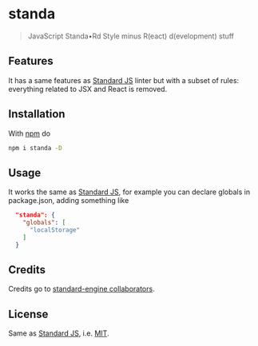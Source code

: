 # standa

> JavaScript Standa•Rd Style minus R(eact) d(evelopment) stuff

## Features

It has a same features as [Standard JS](https://standardjs.com/) linter but
with a subset of rules: everything related to JSX and React is removed.

## Installation

With [npm](https://npmjs.org/) do

```bash
npm i standa -D
```

## Usage

It works the same as [Standard JS], for example you can declare globals in
package.json, adding something like

```json
  "standa": {
    "globals": [
      "localStorage"
    ]
  }
```

## Credits

Credits go to [standard-engine collaborators](https://www.npmjs.com/package/standard-engine/access).

## License

Same as [Standard JS], i.e. [MIT](http://g14n.info/mit-license).

[Standard JS]: https://standardjs.com "StandardJS"
